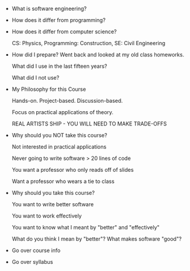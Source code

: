 * What is software engineering?

* How does it differ from programming?

* How does it differ from computer science?

    CS: Physics, Programming: Construction, SE: Civil Engineering

* How did I prepare?  Went back and looked at my old class homeworks.

    What did I use in the last fifteen years?

    What did I not use?
 
* My Philosophy for this Course

    Hands-on.  Project-based.  Discussion-based.

    Focus on practical applications of theory.

    REAL ARTISTS SHIP - YOU WILL NEED TO MAKE TRADE-OFFS

* Why should you NOT take this course?

   Not interested in practical applications

   Never going to write software > 20 lines of code

   You want a professor who only reads off of slides

   Want a professor who wears a tie to class

* Why should you take this course?

   You want to write better software

   You want to work effectively

   You want to know what I meant by "better" and "effectively"

   What do you think I mean by "better"?  What makes software "good"?

* Go over course info

* Go over syllabus

